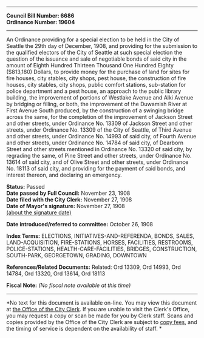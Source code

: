 * * * * *  
  
**Council Bill Number: [](#h0)[](#h2)6686**   
**Ordinance Number: 19604**  
  
* * * * *  
  
An Ordinance providing for a special election to be held in the City of Seattle the 29th day of December, 1908, and providing for the submission to the qualified electors of the City of Seattle at such special election the question of the issuance and sale of negotiable bonds of said city in the amount of Eighth Hundred Thirteen Thousand One Hundred Eighty ($813,180) Dollars, to provide money for the purchase of land for sites for fire houses, city stables, city shops, pest house, the construction of fire houses, city stables, city shops, public comfort stations, sub-station for police department and a pest house, an approach to the public library building, the improvement of portions of Westlake Avenue and Alki Avenue by bridging or filling, or both, the improvement of the Duwamish River at First Avenue South produced, by the construction of a swinging bridge across the same, for the completion of the improvement of Jackson Street and other streets, under Ordinance No. 13309 of Jackson Street and other streets, under Ordinance No. 13309 of the City of Seattle, of Third Avenue and other streets, under Ordinance No. 14993 of said city, of Fourth Avenue and other streets, under Ordinance No. 14784 of said city, of Dearborn Street and other streets mentioned in Ordinance No. 13320 of said city, by regrading the same, of Pine Street and other streets, under Ordinance No. 13614 of said city, and of Olive Street and other streets, under Ordinance No. 18113 of said city, and providing for the payment of said bonds, and interest thereon, and declaring an emergency.  
  
**Status:** Passed   
**Date passed by Full Council:** November 23, 1908   
**Date filed with the City Clerk:** November 27, 1908   
**Date of Mayor's signature:** November 27, 1908   
[(about the signature date)](/~public/approvaldate.htm)   
  
  
**Date introduced/referred to committee:** October 26, 1908   
  
**Index Terms:** ELECTIONS, INITIATIVES-AND-REFERENDA, BONDS, SALES, LAND-ACQUISITION, FIRE-STATIONS, HORSES, FACILITIES, RESTROOMS, POLICE-STATIONS, HEALTH-CARE-FACILITIES, BRIDGES, CONSTRUCTION, SOUTH-PARK, GEORGETOWN, GRADING, DOWNTOWN  
  
**References/Related Documents:** Related: Ord 13309, Ord 14993, Ord 14784, Ord 13320, Ord 13614, Ord 18113  
  
**Fiscal Note:** *(No fiscal note available at this time)*  
  
* * * * *  
  
*No text for this document is available on-line. You may view this document at [the Office of the City Clerk](http://www.seattle.gov/leg/clerk/contactUs.htm). If you are unable to visit the Clerk's Office, you may request a copy or scan be made for you by Clerk staff. Scans and copies provided by the Office of the City Clerk are subject to [copy fees](http://clerk.seattle.gov/~public/clerkfees.htm), and the timing of service is dependent on the availability of staff. *  
  
  

